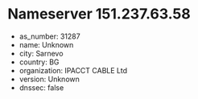 # Nameserver 151.237.63.58

* as_number: 31287
* name: Unknown
* city: Sarnevo
* country: BG
* organization: IPACCT CABLE Ltd
* version: Unknown
* dnssec: false
